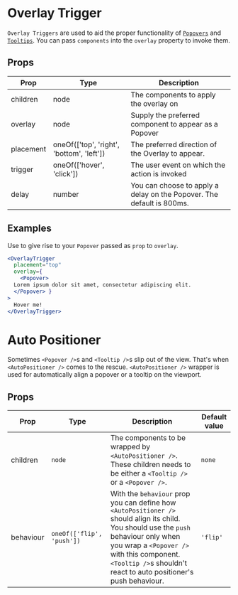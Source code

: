 # Overlay Trigger

`Overlay Triggers` are used to aid the proper functionality of [`Popovers`](../popover/README) and [`Tooltips`](../tooltip/README). You can pass `components` into the `overlay` property to invoke them.

## Props

| Prop | Type | Description |
| ---- | ---- | ----------- |
| children | node | The components to apply the overlay on |
| overlay | node | Supply the preferred component to appear as a Popover |
| placement | oneOf(['top', 'right', 'bottom', 'left']) | The preferred direction of the Overlay to appear. |
| trigger | oneOf(['hover', 'click']) | The user event on which the action is invoked |
| delay | number | You can choose to apply a delay on the Popover. The default is 800ms. |

## Examples

Use to give rise to your `Popover` passed as `prop` to `overlay`.

```jsx
<OverlayTrigger
  placement="top"
  overlay={
    <Popover>
  Lorem ipsum dolor sit amet, consectetur adipiscing elit.
  </Popover> }
>
  Hover me!
</OverlayTrigger>
```

# Auto Positioner

Sometimes `<Popover />`s and `<Tooltip />`s slip out of the view. That's when `<AutoPositioner />` comes to the rescue. `<AutoPositioner />` wrapper is used for automatically align a popover or a tooltip on the viewport.

## Props

| Prop | Type | Description | Default value |
| ---- | ---- | ----------- | ------------- |
| children | `node` | The components to be wrapped by `<AutoPositioner />`. These children needs to be either a `<Tooltip />` or a `<Popover />`. | `none` |
| behaviour | `oneOf(['flip', 'push'])` | With the `behaviour` prop you can define how `<AutoPositioner />` should align its child. You should use the `push` behaviour only when you wrap a `<Popover />` with this component. `<Tooltip />`s shouldn't react to auto positioner's push behaviour. | `'flip'` |
